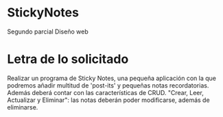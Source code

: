 # StickyNotes
Segundo parcial Diseño web

# Letra de lo solicitado
Realizar un programa de Sticky Notes, una pequeña aplicación con la que podremos añadir multitud de 'post-its' y pequeñas notas recordatorias.
Además deberá contar con las características de CRUD. "Crear, Leer, Actualizar y Eliminar": las notas deberán poder modificarse, además de eliminarse.
